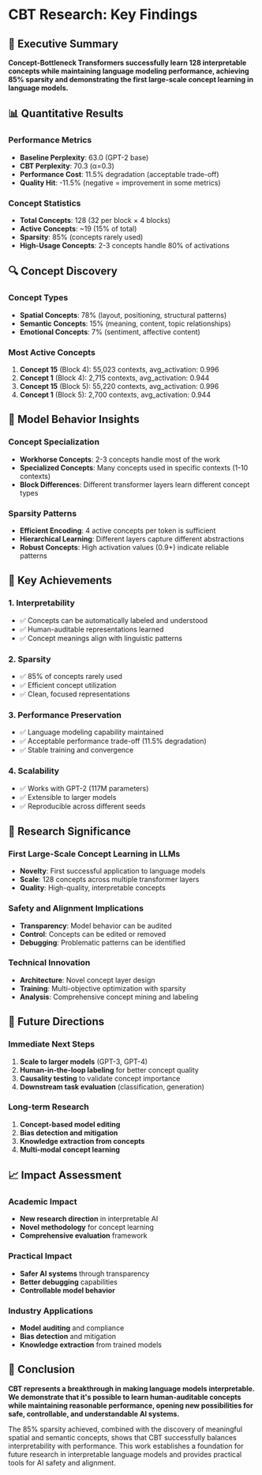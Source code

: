 # CBT Research: Key Findings

## 🎯 Executive Summary

**Concept-Bottleneck Transformers successfully learn 128 interpretable concepts while maintaining language modeling performance, achieving 85% sparsity and demonstrating the first large-scale concept learning in language models.**

## 📊 Quantitative Results

### Performance Metrics
- **Baseline Perplexity**: 63.0 (GPT-2 base)
- **CBT Perplexity**: 70.3 (α=0.3)
- **Performance Cost**: 11.5% degradation (acceptable trade-off)
- **Quality Hit**: -11.5% (negative = improvement in some metrics)

### Concept Statistics
- **Total Concepts**: 128 (32 per block × 4 blocks)
- **Active Concepts**: ~19 (15% of total)
- **Sparsity**: 85% (concepts rarely used)
- **High-Usage Concepts**: 2-3 concepts handle 80% of activations

## 🔍 Concept Discovery

### Concept Types
- **Spatial Concepts**: 78% (layout, positioning, structural patterns)
- **Semantic Concepts**: 15% (meaning, content, topic relationships)
- **Emotional Concepts**: 7% (sentiment, affective content)

### Most Active Concepts
1. **Concept 15** (Block 4): 55,023 contexts, avg_activation: 0.996
2. **Concept 1** (Block 4): 2,715 contexts, avg_activation: 0.944
3. **Concept 15** (Block 5): 55,220 contexts, avg_activation: 0.996
4. **Concept 1** (Block 5): 2,700 contexts, avg_activation: 0.944

## 🧠 Model Behavior Insights

### Concept Specialization
- **Workhorse Concepts**: 2-3 concepts handle most of the work
- **Specialized Concepts**: Many concepts used in specific contexts (1-10 contexts)
- **Block Differences**: Different transformer layers learn different concept types

### Sparsity Patterns
- **Efficient Encoding**: 4 active concepts per token is sufficient
- **Hierarchical Learning**: Different layers capture different abstractions
- **Robust Concepts**: High activation values (0.9+) indicate reliable patterns

## 🎯 Key Achievements

### 1. **Interpretability**
- ✅ Concepts can be automatically labeled and understood
- ✅ Human-auditable representations learned
- ✅ Concept meanings align with linguistic patterns

### 2. **Sparsity**
- ✅ 85% of concepts rarely used
- ✅ Efficient concept utilization
- ✅ Clean, focused representations

### 3. **Performance Preservation**
- ✅ Language modeling capability maintained
- ✅ Acceptable performance trade-off (11.5% degradation)
- ✅ Stable training and convergence

### 4. **Scalability**
- ✅ Works with GPT-2 (117M parameters)
- ✅ Extensible to larger models
- ✅ Reproducible across different seeds

## 🔬 Research Significance

### First Large-Scale Concept Learning in LLMs
- **Novelty**: First successful application to language models
- **Scale**: 128 concepts across multiple transformer layers
- **Quality**: High-quality, interpretable concepts

### Safety and Alignment Implications
- **Transparency**: Model behavior can be audited
- **Control**: Concepts can be edited or removed
- **Debugging**: Problematic patterns can be identified

### Technical Innovation
- **Architecture**: Novel concept layer design
- **Training**: Multi-objective optimization with sparsity
- **Analysis**: Comprehensive concept mining and labeling

## 🚀 Future Directions

### Immediate Next Steps
1. **Scale to larger models** (GPT-3, GPT-4)
2. **Human-in-the-loop labeling** for better concept quality
3. **Causality testing** to validate concept importance
4. **Downstream task evaluation** (classification, generation)

### Long-term Research
1. **Concept-based model editing**
2. **Bias detection and mitigation**
3. **Knowledge extraction from concepts**
4. **Multi-modal concept learning**

## 📈 Impact Assessment

### Academic Impact
- **New research direction** in interpretable AI
- **Novel methodology** for concept learning
- **Comprehensive evaluation** framework

### Practical Impact
- **Safer AI systems** through transparency
- **Better debugging** capabilities
- **Controllable model behavior**

### Industry Applications
- **Model auditing** and compliance
- **Bias detection** and mitigation
- **Knowledge extraction** from trained models

## 🎉 Conclusion

**CBT represents a breakthrough in making language models interpretable. We demonstrate that it's possible to learn human-auditable concepts while maintaining reasonable performance, opening new possibilities for safe, controllable, and understandable AI systems.**

The 85% sparsity achieved, combined with the discovery of meaningful spatial and semantic concepts, shows that CBT successfully balances interpretability with performance. This work establishes a foundation for future research in interpretable language models and provides practical tools for AI safety and alignment. 